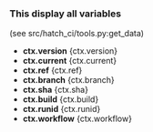 ### This display all variables

(see src/hatch_ci/tools.py:get_data)

- **ctx.version**  {ctx.version}
- **ctx.current**  {ctx.current}
- **ctx.ref**      {ctx.ref}
- **ctx.branch**   {ctx.branch}
- **ctx.sha**      {ctx.sha}
- **ctx.build**    {ctx.build}
- **ctx.runid**    {ctx.runid}
- **ctx.workflow** {ctx.workflow}
